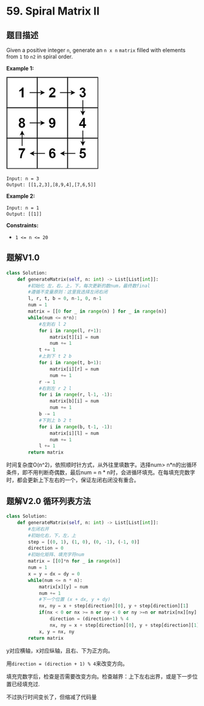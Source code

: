 # 59. Spiral Matrix II

## 题目描述

Given a positive integer `n`, generate an `n x n` `matrix` filled with elements from `1` to `n2` in spiral order.

 

**Example 1:**

<img src="./59-Spiral_Matrix.assets/spiraln.jpg" alt="img" />

```
Input: n = 3
Output: [[1,2,3],[8,9,4],[7,6,5]]
```

**Example 2:**

```
Input: n = 1
Output: [[1]]
```

 

**Constraints:**

- `1 <= n <= 20`



## 题解V1.0

```python
class Solution:
    def generateMatrix(self, n: int) -> List[List[int]]:
        #初始化 左，右，上，下，每次更新的数num，最终数final
        #遵循不变量原则：这里我选择左闭右闭
        l, r, t, b = 0, n-1, 0, n-1
        num = 1
        matrix = [[0 for _ in range(n) ] for _ in range(n)]
        while(num <= n*n):
            #左到右 l 2 
            for i in range(l, r+1):
                matrix[t][i] = num
                num += 1
            t += 1
            #上到下 t 2 b
            for i in range(t, b+1):
                matrix[i][r] = num
                num += 1
            r -= 1
            #右到左 r 2 l
            for i in range(r, l-1, -1):
                matrix[b][i] = num
                num += 1
            b -= 1
            #下到上 b 2 t
            for i in range(b, t-1, -1):
                matrix[i][l] = num
                num += 1
            l += 1
        return matrix
```

时间复杂度O(n^2)，依照顺时针方式，从外往里填数字。选择num> n\*n的出循环条件，即不用判断奇偶数，最后num = n \* n时，会进循环填充。在每填充完数字时，都会更新上下左右的一个，保证左闭右闭没有重合。

## 题解V2.0 循环列表方法

```python
class Solution:
    def generateMatrix(self, n: int) -> List[List[int]]:
        #左闭右开
        #初始化右，下，左，上
        step = [(0, 1), (1, 0), (0, -1), (-1, 0)]
        direction = 0
        #初始化矩阵、填充字符num
        matrix = [[0]*n for _ in range(n)]
        num = 1
        x = y = dx = dy = 0
        while(num <= n * n):
            matrix[x][y] = num
            num += 1
            #下一个位置 (x + dx, y + dy)
            nx, ny = x + step[direction][0], y + step[direction][1]
            if(nx < 0 or nx >= n or ny < 0 or ny >=n or matrix[nx][ny] != 0):
                direction = (direction+1) % 4
                nx, ny = x + step[direction][0], y + step[direction][1]
            x, y = nx, ny
        return matrix
```

y对应横轴，x对应纵轴，且右、下为正方向。

用`direction = (direction + 1) % 4`来改变方向。

填充完数字后，检查是否需要改变方向。检查越界：上下左右出界，或是下一步位置已经填充过.

不过执行时间变长了，但缩减了代码量